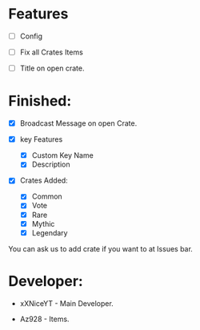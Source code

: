 # Features

- [ ] Config

- [ ] Fix all Crates Items

- [ ] Title on open crate.

# Finished:
- [x] Broadcast Message on open Crate.

- [x] key Features
    - [x] Custom Key Name
    - [x] Description

- [x] Crates Added:
    - [x] Common
    - [x] Vote
    - [x] Rare
    - [x] Mythic
    - [x] Legendary
    
 You can ask us to add crate if you want to at Issues bar.
 
 # Developer:
 
 * xXNiceYT - Main Developer.
 
 * Az928 - Items.
